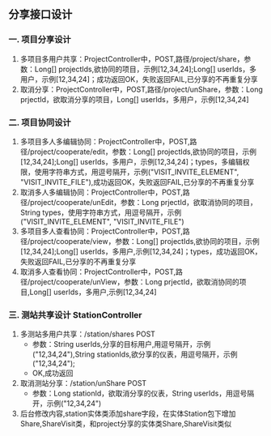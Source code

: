 ## 分享接口设计
### 一. 项目分享设计
>
1. 多项目多用户共享：ProjectController中，POST,路径/project/share，参数：Long[] projectIds,欲协同的项目，示例[12,34,24];Long[] userIds，多用户，示例[12,34,24]；成功返回OK，失败返回FAIL,已分享的不再重复分享
2. 取消分享：ProjectController中，POST,路径/project/unShare，参数：Long prjectId，欲取消分享的项目，Long[] userIds，多用户，示例[12,34,24]

### 二. 项目协同设计
>
1. 多项目多人多编辑协同：ProjectController中，POST,路径/project/cooperate/edit，参数：Long[] projectIds,欲协同的项目，示例[12,34,24];Long[] userIds，多用户，示例[12,34,24]；types，多编辑权限，使用字符串方式，用逗号隔开，示例("VISIT_INVITE_ELEMENT", "VISIT_INVITE_FILE"),成功返回OK，失败返回FAIL,已分享的不再重复分享
2. 取消多人多编辑协同：ProjectController中，POST,路径/project/cooperate/unEdit，参数：Long prjectId，欲取消协同的项目，String types，使用字符串方式，用逗号隔开，示例("VISIT_INVITE_ELEMENT", "VISIT_INVITE_FILE")
3. 多项目多人查看协同：ProjectController中，POST,路径/project/cooperate/view，参数：Long[] projectIds,欲协同的项目，示例[12,34,24];Long[] userIds，多用户,示例[12,34,24]；types，成功返回OK，失败返回FAIL,已分享的不再重复分享
4. 取消多人查看协同：ProjectController中，POST,路径/project/cooperate/unView，参数：Long prjectId，欲取消协同的项目,Long[] userIds，多用户,示例[12,34,24]

### 三. 测站共享设计 StationController
>
1. 多测站多用户共享：/station/shares POST
    * 参数：String userIds,分享的目标用户,用逗号隔开，示例("12,34,24"),String stationIds,欲分享的仪表，用逗号隔开，示例("12,34,24");
    * OK,成功返回
2. 取消测站分享：/station/unShare POST
    * 参数：Long stationId，欲取消分享的仪表，String userIds，用逗号隔开，示例("12,34,24")
3. 后台修改内容,station实体类添加share字段，在实体Station包下增加Share,ShareVisit类，和project分享的实体类Share,ShareVisit类似



